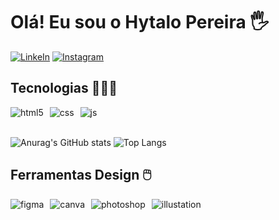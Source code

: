 # Olá! Eu sou o Hytalo Pereira 🖐️

[![LinkeIn](https://img.shields.io/badge/LinkedIn-0077B5?style=for-the-badge&logo=linkedin&logoColor=white)](https://www.linkedin.com/in/hytalo-pereira-deva8251/)
[![Instagram](https://img.shields.io/badge/Instagram-E4405F?style=for-the-badge&logo=instagram&logoColor=white)](https://instagram.com/hyta.lo14)

## Tecnologias 👨🏼‍💻

<div style="display: flex; gap: 10px;">
  <img align="center" alt="html5" src="https://img.shields.io/badge/HTML5-E34F26?style=for-the-badge&logo=html5&logoColor=white" />
  <img align="center" alt="css" src="https://img.shields.io/badge/CSS3-1572B6?style=for-the-badge&logo=css3&logoColor=white" />
  <img align="center" alt="js" src="https://img.shields.io/badge/JavaScript-F7DF1E?style=for-the-badge&logo=javascript&logoColor=black" />
</div><br/>

![Anurag's GitHub stats](https://github-readme-stats.vercel.app/api?username=Ahloty&show_icons=true&theme=transparent)
![Top Langs](https://github-readme-stats.vercel.app/api/top-langs/?username=Ahloty&layout=compact)

## Ferramentas Design 🖱️

<div style="display: flex; gap: 10px;">
  <img align="center" alt="figma" src="https://img.shields.io/badge/Figma-F24E1E?style=for-the-badge&logo=figma&logoColor=white">
  <img align="center" alt="canva" src="https://img.shields.io/badge/Canva-%2300C4CC.svg?&style=for-the-badge&logo=Canva&logoColor=white">
  <img align="center" alt="photoshop" src="https://img.shields.io/badge/Adobe%20Photoshop-31A8FF?style=for-the-badge&logo=Adobe%20Photoshop&logoColor=black">
  <img align="center" alt="illustation" src="https://img.shields.io/badge/Adobe%20Illustrator-FF9A00?style=for-the-badge&logo=adobe%20illustrator&logoColor=white">
</div><br/>
